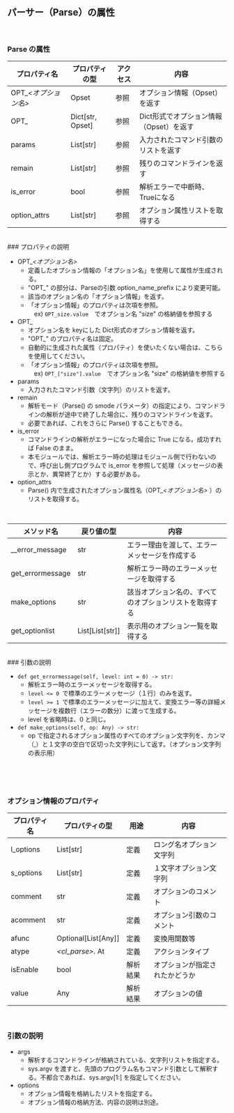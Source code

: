 
## パーサー（Parse）の属性

<br>


### Parse の属性




プロパティ名         | プロパティの型   |アクセス | 内容
---------------------|------------------|---------|------------------------------
OPT_*<オプション名>* |Opset             |参照     |オプション情報（Opset）を返す
OPT_                 |Dict[str, Opset]  |参照     |Dict形式でオプション情報（Opset）を返す
params               |List[str]         |参照     |入力されたコマンド引数のリストを返す
remain               |List[str]         |参照     |残りのコマンドラインを返す
is_error             |bool              |参照     |解析エラーで中断時、Trueになる
option_attrs         |List[str]         |参照     |オプション属性リストを取得する

<br>
### プロパティの説明

   - OPT_*<オプション名>*
      * 定義したオプション情報の「オプション名」を使用して属性が生成される。
      * "OPT_" の部分は、Parseの引数 option_name_prefix により変更可能。
      * 該当のオプション名の「オプション情報」を返す。
      * 「オプション情報」のプロパティは次項を参照。  
        　ex) ```OPT_size.value```　でオプション名 "size" の格納値を参照する
   - OPT_
      * オプション名を keyにした Dict形式のオプション情報を返す。
      * "OPT_" のプロパティ名は固定。
      * 自動的に生成された属性（プロパティ）を使いたくない場合は、こちらを使用してください。
      * 「オプション情報」のプロパティは次項を参照。  
        　ex) ```OPT_["size"].value```　でオプション名 "size" の格納値を参照する
  - params
      * 入力されたコマンド引数（文字列）のリストを返す。
  - remain
      * 解析モード（Parse() の smode パラメータ）の指定により、コマンドラインの解析が途中で終了した場合に、残りのコマンドラインを返す。
      * 必要であれば、これをさらに Parse() することもできる。
  - is_error
      * コマンドラインの解析がエラーになった場合に True になる。成功すれば False のまま。
      * 本モジュールでは、解析エラー時の処理はモジュール側で行わないので、呼び出し側プログラムで is_error を参照して処理（メッセージの表示とか、異常終了とか）する必要がある。
  - option_attrs
      * Parse() 内で生成されたオプション属性名（OPT_*<オプション名>* ）のリストを取得する。

<br>

メソッド名           | 戻り値の型   | 内容
---------------------|---------------|------------------------------
__error_message      |str            |エラー理由を渡して、エラーメッセージを作成する
get_errormessage     |str            |解析エラー時のエラーメッセージを取得する
make_options         |str            |該当オプション名の、すべてのオプションリストを取得する
get_optionlist       |List[List[str]] |表示用のオプション一覧を取得する


<br>
### 引数の説明

   - ```def get_errormessage(self, level: int = 0) -> str:```
      * 解析エラー時のエラーメッセージを取得する。
      * ```level <= 0 ```で標準のエラーメッセージ（１行）のみを返す。
      * ```level >= 1 ```で標準のエラーメッセージに加えて、変換エラー等の詳細メッセージを複数行（エラーの数分）に渡って生成する。
      * level を省略時は、0 と同じ。
   - ```def make_options(self, op: Any) -> str:```
      * op で指定されるオプション属性のすべてのオプション文字列を、カンマ（,）と１文字の空白で区切った文字列にして返す。（オプション文字列の表示用）

<br>
<br>
<br>


### オプション情報のプロパティ
プロパティ名  | プロパティの型      | 用途       | 内容
--------------|---------------------|------------|------------------------------
l_options     |List[str]            |定義        |ロング名オプション文字列
s_options     |List[str]            |定義        |１文字オプション文字列
comment       |str                  |定義        |オプションのコメント
acomment      |str                  |定義        |オプション引数のコメント
afunc         |Optional[List[Any]]  |定義        |変換用関数等
atype         |*\<cl_parse>.* At    |定義        |アクションタイプ
isEnable      |bool                 |解析結果    |オプションが指定されたかどうか
value         |Any                  |解析結果    |オプションの値

<br>

### 引数の説明

   - args
      * 解析するコマンドラインが格納されている、文字列リストを指定する。
      * sys.argv を渡すと、先頭のプログラム名もコマンド引数として解釈する。不都合であれば、sys.argv[1:] を指定してください。
   - options
      * オプション情報を格納したリストを指定する。
      * オプション情報の格納方法、内容の説明は別途。